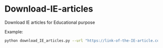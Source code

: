 # Download-IE-articles
Download IE articles for Educational purpose

Example:
```bash
python download_IE_articles.py --url "https://link-of-the-IE-article.com/article-name..."
```

